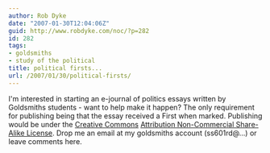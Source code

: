 ```yaml
---
author: Rob Dyke
date: "2007-01-30T12:04:06Z"
guid: http://www.robdyke.com/noc/?p=282
id: 282
tags:
- goldsmiths
- study of the political
title: political firsts...
url: /2007/01/30/political-firsts/
---
```

I'm interested in starting an e-journal of politics essays written by Goldsmiths students - want to help make it happen? The only requirement for publishing being that the essay received a First when marked. Publishing would be under the [Creative Commons](http://creativecommons.org) [Attribution Non-Commercial Share-Alike License](http://creativecommons.org/licenses/by-nc-sa/2.0/). Drop me an email at my goldsmiths account (ss601rd@...) or leave comments here.